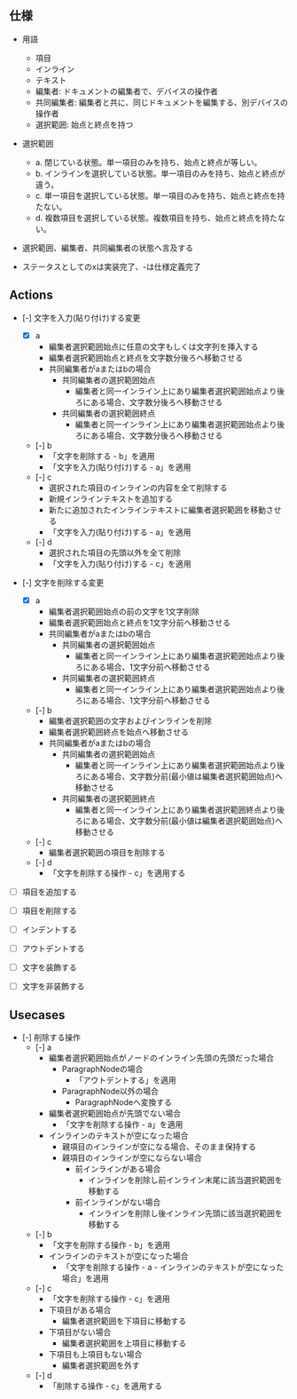 ## 仕様

- 用語
  - 項目
  - インライン
  - テキスト
  - 編集者: ドキュメントの編集者で、デバイスの操作者
  - 共同編集者: 編集者と共に、同じドキュメントを編集する、別デバイスの操作者
  - 選択範囲: 始点と終点を持つ

- 選択範囲
  - a. 閉じている状態。単一項目のみを持ち、始点と終点が等しい。
  - b. インラインを選択している状態。単一項目のみを持ち、始点と終点が違う。
  - c. 単一項目を選択している状態。単一項目のみを持ち、始点と終点を持たない。
  - d. 複数項目を選択している状態。複数項目を持ち、始点と終点を持たない。

- 選択範囲、編集者、共同編集者の状態へ言及する
- ステータスとしてのxは実装完了、-は仕様定義完了

## Actions

- [-] 文字を入力(貼り付け)する変更
  - [x] a
    - 編集者選択範囲始点に任意の文字もしくは文字列を挿入する
    - 編集者選択範囲始点と終点を文字数分後ろへ移動させる
    - 共同編集者がaまたはbの場合
      - 共同編集者の選択範囲始点
        - 編集者と同一インライン上にあり編集者選択範囲始点より後ろにある場合、文字数分後ろへ移動させる
      - 共同編集者の選択範囲終点
        - 編集者と同一インライン上にあり編集者選択範囲始点より後ろにある場合、文字数分後ろへ移動させる
  - [-] b
    - 「文字を削除する - b」を適用
    - 「文字を入力(貼り付け)する - a」を適用
  - [-] c
    - 選択された項目のインラインの内容を全て削除する
    - 新規インラインテキストを追加する
    - 新たに追加されたインラインテキストに編集者選択範囲を移動させる
    - 「文字を入力(貼り付け)する - a」を適用
  - [-] d
    - 選択された項目の先頭以外を全て削除
    - 「文字を入力(貼り付け)する - c」を適用

- [-] 文字を削除する変更
  - [x] a
    - 編集者選択範囲始点の前の文字を1文字削除
    - 編集者選択範囲始点と終点を1文字分前へ移動させる
    - 共同編集者がaまたはbの場合
      - 共同編集者の選択範囲始点
        - 編集者と同一インライン上にあり編集者選択範囲始点より後ろにある場合、1文字分前へ移動させる
      - 共同編集者の選択範囲終点
        - 編集者と同一インライン上にあり編集者選択範囲始点より後ろにある場合、1文字分前へ移動させる
  - [-] b
    - 編集者選択範囲の文字およびインラインを削除
    - 編集者選択範囲終点を始点へ移動させる
    - 共同編集者がaまたはbの場合
      - 共同編集者の選択範囲始点
        - 編集者と同一インライン上にあり編集者選択範囲始点より後ろにある場合、文字数分前(最小値は編集者選択範囲始点)へ移動させる
      - 共同編集者の選択範囲終点
        - 編集者と同一インライン上にあり編集者選択範囲終点より後ろにある場合、文字数分前(最小値は編集者選択範囲始点)へ移動させる
  - [-] c
    - 編集者選択範囲の項目を削除する
  - [-] d
    - 「文字を削除する操作 - c」を適用する

- [ ] 項目を追加する

- [ ] 項目を削除する

- [ ] インデントする

- [ ] アウトデントする

- [ ] 文字を装飾する

- [ ] 文字を非装飾する

## Usecases

- [-] 削除する操作
  - [-] a
    - 編集者選択範囲始点がノードのインライン先頭の先頭だった場合
      - ParagraphNodeの場合
        - 「アウトデントする」を適用
      - ParagraphNode以外の場合
        - ParagraphNodeへ変換する
    - 編集者選択範囲始点が先頭でない場合
      - 「文字を削除する操作 - a」を適用
    - インラインのテキストが空になった場合
      - 親項目のインラインが空になる場合、そのまま保持する
      - 親項目のインラインが空にならない場合
        - 前インラインがある場合
          - インラインを削除し前インライン末尾に該当選択範囲を移動する
        - 前インラインがない場合
          - インラインを削除し後インライン先頭に該当選択範囲を移動する
  - [-] b
    - 「文字を削除する操作 - b」を適用
    - インラインのテキストが空になった場合
      - 「文字を削除する操作 - a - インラインのテキストが空になった場合」を適用
  - [-] c
    - 「文字を削除する操作 - c」を適用
    - 下項目がある場合
      - 編集者選択範囲を下項目に移動する
    - 下項目がない場合
      - 編集者選択範囲を上項目に移動する
    - 下項目も上項目もない場合
      - 編集者選択範囲を外す
  - [-] d
    - 「削除する操作 - c」を適用する
